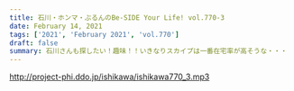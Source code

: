 ```yaml
---
title: 石川・ホンマ・ぶるんのBe-SIDE Your Life! vol.770-3
date: February 14, 2021
tags: ['2021', 'February 2021', 'vol.770']
draft: false
summary: 石川さんも探したい！趣味！！いきなりスカイプは一番在宅率が高そうな・・・
---
```


http://project-phi.ddo.jp/ishikawa/ishikawa770_3.mp3